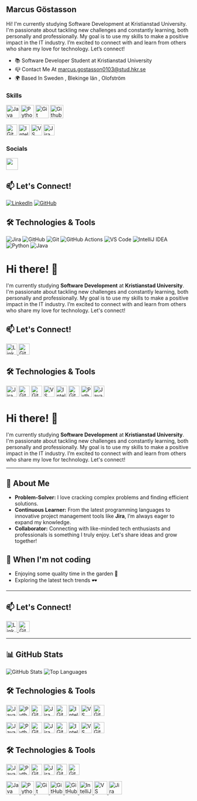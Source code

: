 ## Marcus Göstasson
Hi! I'm currently studying Software Development at Kristianstad University. I'm passionate about tackling new challenges and constantly learning, both personally and professionally. My goal is to use my skills to make a positive impact in the IT industry. I’m excited to connect with and learn from others who share my love for technology. Let’s connect!

* 📚  Software Developer Student at Kristianstad University
* 📪  Contact Me At marcus.gostasson0103@stud.hkr.se
* 🌍  Based In Sweden , Blekinge län , Olofström


### Skills

<p align="left">
  <a href="https://www.oracle.com/java/" target="_blank" rel="noreferrer"><img src="https://raw.githubusercontent.com/danielcranney/readme-generator/main/public/icons/skills/java-colored.svg" width="36" height="36" alt="Java" /></a>
  <a href="https://www.python.org/" target="_blank" rel="noreferrer"><img src="https://raw.githubusercontent.com/danielcranney/readme-generator/main/public/icons/skills/python-colored.svg" width="36" height="36" alt="Python" /></a>
   <a href="https://www.github.com" target="_blank" rel="noreferrer"><img src="https://cdn.jsdelivr.net/gh/devicons/devicon@latest/icons/git/git-original-wordmark.svg" width="36" height="36" alt="Git" /></a>
  <a href="https://www.github.com" target="_blank" rel="noreferrer"><img src="https://cdn.jsdelivr.net/gh/devicons/devicon@latest/icons/github/github-original-wordmark.svg" width="36" height="36" alt="Github" /></a>
</p>
 <img src="https://avatars.githubusercontent.com/u/44036562?s=200&v=4" alt="GitHub Actions" height="30"/>
 <img src="https://resources.jetbrains.com/storage/products/company/brand/logos/IntelliJ_IDEA_icon.png" alt="IntelliJ IDEA" height="30"/>
 <img src="https://cdn.icon-icons.com/icons2/1381/PNG/512/visualstudiocode_94293.png" alt="VS Code" height="30"/>
 <img src="https://cdn-icons-png.flaticon.com/512/305/305043.png" alt="Jira" height="30"/>

### Socials
<a href="https://www.linkedin.com/in/marcusgöstasson" target="_blank" rel="noreferrer">
  <picture>
    <source media="(prefers-color-scheme: dark)" srcset="https://raw.githubusercontent.com/danielcranney/readme-generator/main/public/icons/socials/linkedin-dark.svg" />
    <source media="(prefers-color-scheme: light)" srcset="https://raw.githubusercontent.com/danielcranney/readme-generator/main/public/icons/socials/linkedin.svg" />
    <img src="https://raw.githubusercontent.com/danielcranney/readme-generator/main/public/icons/socials/linkedin.svg" width="32" height="32" />
  </picture>
</a>


## 📫 Let's Connect!
[![LinkedIn](https://img.shields.io/badge/LinkedIn-Profile-blue?style=for-the-badge&logo=linkedin)](https://www.linkedin.com/in/marcusgöstasson)
[![GitHub](https://img.shields.io/badge/GitHub-Profile-black?style=for-the-badge&logo=github)](https://github.com/marcusgostasson)

## 🛠️ Technologies & Tools
![Jira](https://img.shields.io/badge/Jira-0052CC?style=for-the-badge&logo=jira&logoColor=white)
![GitHub](https://img.shields.io/badge/GitHub-181717?style=for-the-badge&logo=github&logoColor=white)
![Git](https://img.shields.io/badge/Git-F05032?style=for-the-badge&logo=git&logoColor=white)
![GitHub Actions](https://img.shields.io/badge/GitHub%20Actions-2088FF?style=for-the-badge&logo=github-actions&logoColor=white)
![VS Code](https://img.shields.io/badge/VS%20Code-007ACC?style=for-the-badge&logo=visual-studio-code&logoColor=white)
![IntelliJ IDEA](https://img.shields.io/badge/IntelliJ%20IDEA-000000?style=for-the-badge&logo=intellij-idea&logoColor=white)
![Python](https://img.shields.io/badge/Python-3776AB?style=for-the-badge&logo=python&logoColor=white)
![Java](https://img.shields.io/badge/Java-007396?style=for-the-badge&logo=java&logoColor=white)


# Hi there! 👋

I'm currently studying **Software Development** at **Kristianstad University**. I'm passionate about tackling new challenges and constantly learning, both personally and professionally. My goal is to use my skills to make a positive impact in the IT industry. I’m excited to connect with and learn from others who share my love for technology. Let's connect!

## 📫 Let's Connect!
<p>
  <a href="https://www.linkedin.com/in/your-profile">
    <img src="https://img.shields.io/badge/LinkedIn-Profile-blue?style=for-the-badge&logo=linkedin" alt="LinkedIn" height="30"/>
  </a>
  <a href="https://github.com/your-profile">
    <img src="https://img.shields.io/badge/GitHub-Profile-black?style=for-the-badge&logo=github" alt="GitHub" height="30"/>
  </a>
</p>

## 🛠️ Technologies & Tools
<p>
  <img src="https://img.shields.io/badge/Jira-0052CC?style=for-the-badge&logo=jira&logoColor=white" alt="Jira" height="30"/>
  <img src="https://img.shields.io/badge/GitHub-181717?style=for-the-badge&logo=github&logoColor=white" alt="GitHub" height="30"/>
  <img src="https://img.shields.io/badge/Git-F05032?style=for-the-badge&logo=git&logoColor=white" alt="Git" height="30"/>
  <img src="https://img.shields.io/badge/VS%20Code-007ACC?style=for-the-badge&logo=visual-studio-code&logoColor=white" alt="VS Code" height="30"/>
  <img src="https://img.shields.io/badge/IntelliJ%20IDEA-000000?style=for-the-badge&logo=intellij-idea&logoColor=white" alt="IntelliJ IDEA" height="30"/>
  <img src="https://img.shields.io/badge/GitHub%20Actions-2088FF?style=for-the-badge&logo=github-actions&logoColor=white" alt="GitHub Actions" height="30"/>
  <img src="https://img.shields.io/badge/Python-3776AB?style=for-the-badge&logo=python&logoColor=white" alt="Python" height="30"/>
  <img src="https://img.shields.io/badge/Java-007396?style=for-the-badge&logo=java&logoColor=white" alt="Java" height="30"/>
</p>


# Hi there! 👋

I'm currently studying **Software Development** at **Kristianstad University**. I'm passionate about tackling new challenges and constantly learning, both personally and professionally. My goal is to use my skills to make a positive impact in the IT industry. I’m excited to connect with and learn from others who share my love for technology. Let's connect!

---

## 🚀 About Me
- **Problem-Solver:** I love cracking complex problems and finding efficient solutions.
- **Continuous Learner:** From the latest programming languages to innovative project management tools like **Jira**, I’m always eager to expand my knowledge.
- **Collaborator:** Connecting with like-minded tech enthusiasts and professionals is something I truly enjoy. Let's share ideas and grow together!

## 🌱 When I'm not coding
- Enjoying some quality time in the garden 🌿
- Exploring the latest tech trends 🕶️

---

## 📫 Let's Connect!
<p>
  <a href="https://www.linkedin.com/in/your-profile">
    <img src="https://cdn-icons-png.flaticon.com/512/174/174857.png" alt="LinkedIn" height="30"/>
  </a>
  <a href="https://github.com/your-profile">
    <img src="https://cdn-icons-png.flaticon.com/512/25/25231.png" alt="GitHub" height="30"/>
  </a>
</p>

---

## 📊 GitHub Stats
![GitHub Stats](https://github-readme-stats.vercel.app/api?username=your-username&show_icons=true&theme=radical)
![Top Languages](https://github-readme-stats.vercel.app/api/top-langs/?username=your-username&layout=compact&theme=radical)

## 🛠️ Technologies & Tools
<p>
  <img src="https://cdn-icons-png.flaticon.com/512/226/226328.png" alt="Java" height="30"/>
  <img src="https://cdn-icons-png.flaticon.com/512/5968/5968350.png" alt="Python" height="30"/>
  <img src="https://cdn-icons-png.flaticon.com/512/2111/2111370.png" alt="GitHub" height="30"/>
  <img src="https://cdn-icons-png.flaticon.com/512/906/906324.png" alt="Jira" height="30"/>
  <img src="https://cdn-icons-png.flaticon.com/512/906/906324.png" alt="GitHub Actions" height="30"/>
  <img src="https://cdn-icons-png.flaticon.com/512/906/906324.png" alt="IntelliJ IDEA" height="30"/>
  <img src="https://cdn-icons-png.flaticon.com/512/906/906324.png" alt="VS Code" height="30"/>
  <img src="https://cdn-icons-png.flaticon.com/512/906/906324.png" alt="Git" height="30"/>
</p>

<p>
  <img src="https://cdn-icons-png.flaticon.com/512/226/226328.png" alt="Java" height="30"/>
  <img src="https://cdn-icons-png.flaticon.com/512/5968/5968350.png" alt="Python" height="30"/>
  <img src="https://cdn-icons-png.flaticon.com/512/25/25231.png" alt="GitHub" height="30"/>
  <img src="https://cdn-icons-png.flaticon.com/512/906/906324.png" alt="Jira" height="30"/>
  <img src="https://avatars.githubusercontent.com/u/44036562?s=200&v=4" alt="GitHub Actions" height="30"/>
  <img src="https://resources.jetbrains.com/storage/products/company/brand/logos/IntelliJ_IDEA_icon.png" alt="IntelliJ IDEA" height="30"/>
  <img src="https://cdn.icon-icons.com/icons2/1381/PNG/512/visualstudiocode_94293.png" alt="VS Code" height="30"/>
  <img src="https://cdn-icons-png.flaticon.com/512/25/25231.png" alt="Git" height="30"/>
</p>

## 🛠️ Technologies & Tools
<p>
  <img src="https://cdn-icons-png.flaticon.com/512/226/226328.png" alt="Java" height="30"/>
  <img src="https://cdn-icons-png.flaticon.com/512/5968/5968350.png" alt="Python" height="30"/>
  <img src="https://cdn-icons-png.flaticon.com/512/25/25231.png" alt="GitHub" height="30"/>
  <img src="https://cdn-icons-png.flaticon.com/512/305/305043.png" alt="Jira" height="30"/>
  <img src="https://avatars.githubusercontent.com/u/44036562?s=200&v=4" alt="GitHub Actions" height="30"/>
  
 
  <img src="https://cdn-icons-png.flaticon.com/512/25/25231.png" alt="Git" height="30"/>
</p>

 <p align="left">
  <a href="https://www.oracle.com/java/" target="_blank" rel="noreferrer">
    <img src="https://raw.githubusercontent.com/danielcranney/readme-generator/main/public/icons/skills/java-colored.svg" width="36" height="36" alt="Java" />
  </a>
  <a href="https://www.python.org/" target="_blank" rel="noreferrer">
    <img src="https://raw.githubusercontent.com/danielcranney/readme-generator/main/public/icons/skills/python-colored.svg" width="36" height="36" alt="Python" />
  </a>
  <a href="https://git-scm.com/" target="_blank" rel="noreferrer">
    <img src="https://cdn.jsdelivr.net/gh/devicons/devicon@latest/icons/git/git-original-wordmark.svg" width="36" height="36" alt="Git" />
  </a>
  <a href="https://www.github.com" target="_blank" rel="noreferrer">
    <img src="https://cdn.jsdelivr.net/gh/devicons/devicon@latest/icons/github/github-original-wordmark.svg" width="36" height="36" alt="GitHub" />
  </a>
  <a href="https://github.com/features/actions" target="_blank" rel="noreferrer">
    <img src="https://avatars.githubusercontent.com/u/44036562?s=200&v=4" width="36" height="36" alt="GitHub Actions" />
  </a>
  <a href="https://www.jetbrains.com/idea/" target="_blank" rel="noreferrer">
    <img src="https://resources.jetbrains.com/storage/products/company/brand/logos/IntelliJ_IDEA_icon.png" width="36" height="36" alt="IntelliJ IDEA" />
  </a>
  <a href="https://code.visualstudio.com/" target="_blank" rel="noreferrer">
    <img src="https://cdn.icon-icons.com/icons2/1381/PNG/512/visualstudiocode_94293.png" width="36" height="36" alt="VS Code" />
  </a>
  <a href="https://www.atlassian.com/software/jira" target="_blank" rel="noreferrer">
    <img src="https://cdn-icons-png.flaticon.com/512/305/305043.png" width="36" height="36" alt="Jira" />
  </a>
</p>
